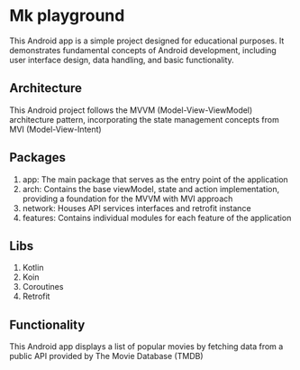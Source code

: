 # Mk playground

This Android app is a simple project designed for educational purposes. 
It demonstrates fundamental concepts of Android development, including user interface design, 
data handling, and basic functionality.

## Architecture

This Android project follows the MVVM (Model-View-ViewModel) architecture pattern, incorporating 
the state management concepts from MVI (Model-View-Intent)

## Packages

1. app: The main package that serves as the entry point of the application
2. arch: Contains the base viewModel, state and action implementation, providing a foundation for the MVVM with MVI approach
3. network: Houses API services interfaces and retrofit instance
4. features: Contains individual modules for each feature of the application

## Libs

1. Kotlin
2. Koin
3. Coroutines
4. Retrofit

## Functionality

This Android app displays a list of popular movies by fetching data from a public API provided by The Movie Database (TMDB)



